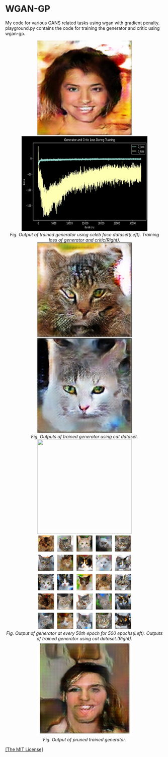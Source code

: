 <h1>WGAN-GP</h1>
<p>My code for various GANS related tasks using wgan with gradient penalty. playground.py contains the code for training the generator and critic using wgan-gp.</p>

<p align="center">
    <img width="300" height="300" src="https://github.com/AgamChopra/WGAN-GP/blob/main/img/Gen_temp.jpg">
    <img width="400" height="300"src="https://github.com/AgamChopra/WGAN-GP/blob/main/img/training_loss.jpeg">
    <br><i>Fig. Output of trained generator using celeb face dataset(Left). Training loss of generator and critic(Right).</i><br>
    <img width="300" height="300" src="https://github.com/AgamChopra/WGAN-GP/blob/main/img/Screenshot%202022-06-02%20183952.jpg">
    <img width="300" height="300"src="https://github.com/AgamChopra/WGAN-GP/blob/main/img/Screenshot%202022-06-02%20184129.jpg">
    <br><i>Fig. Outputs of trained generator using cat dataset.</i><br>
    <img width="300" height="300" src="https://github.com/AgamChopra/WGAN-GP/blob/main/img/cat_movie_quick.gif">
    <img width="300" height="300"src="https://github.com/AgamChopra/WGAN-GP/blob/main/img/Figure%202022-06-02%20182811%20(15).png">
    <br><i>Fig. Output of generator at every 50th epoch for 500 epochs(Left). Outputs of trained generator using cat dataset.(Right).</i><br>
    <img width="300" height="300"src="https://github.com/AgamChopra/WGAN-GP/blob/main/img/pruned_1by4_output_sample.png">
    <br><i>Fig. Output of pruned trained generator.</i><br>
</p>

<p><a href="https://raw.githubusercontent.com/AgamChopra/WGAN-GP/main/LICENSE" target="blank">[The MIT License]</a></p>